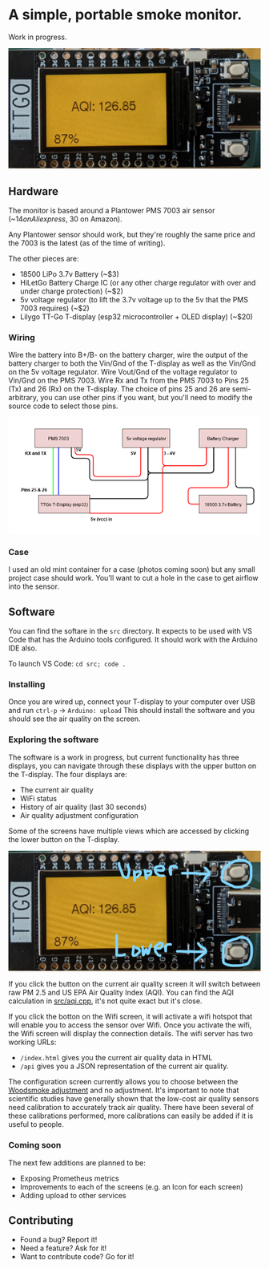 # A simple, portable smoke monitor.

Work in progress.

![Image of the device](aqi.jpg "The device")

## Hardware
The monitor is based around a Plantower PMS 7003 air sensor (~$14 on Aliexpress, ~$30 on Amazon).

Any Plantower sensor should work, but they're roughly the same price and the 7003 is the latest (as of the time of writing).

The other pieces are:
   * 18500 LiPo 3.7v Battery (~$3)
   * HiLetGo Battery Charge IC (or any other charge regulator with over and under charge protection) (~$2)
   * 5v voltage regulator (to lift the 3.7v voltage up to the 5v that the PMS 7003 requires) (~$2)
   * Lilygo TT-Go T-display (esp32 microcontroller + OLED display) (~$20)

### Wiring
Wire the battery into B+/B- on the battery charger, wire the output of the battery charger to both the Vin/Gnd of the T-display as well as the Vin/Gnd on the 5v voltage regulator. Wire Vout/Gnd of the voltage regulator to Vin/Gnd on the PMS 7003. Wire Rx and Tx from the PMS 7003 to Pins 25 (Tx) and 26 (Rx) on the T-display. The choice of pins 25 and 26 are semi-arbitrary, you can use other pins if you want, but you'll need to modify the source code to select those pins.

![Circuit diagram](circuit.png "The circuit")

### Case
I used an old mint container for a case (photos coming soon) but any small project case should work. You'll want to cut
a hole in the case to get airflow into the sensor.

## Software
You can find the softare in the `src` directory. It expects to be used with VS Code that has the Arduino tools configured. It should work with the Arduino IDE also.

To launch VS Code: `cd src; code .`

### Installing
Once you are wired up, connect your T-display to your computer over USB and run `ctrl-p` -> `Arduino: upload`
This should install the software and you should see the air quality on the screen.

### Exploring the software
The software is a work in progress, but current functionality has three displays, you can navigate through these displays with the upper button on the T-display. The four displays are:

* The current air quality
* WiFi status
* History of air quality (last 30 seconds)
* Air quality adjustment configuration

Some of the screens have multiple views which are accessed by clicking the lower button on the T-display. 

![Highlighting the buttons](buttons.jpg)

If you click the button on the current air quality screen it will switch between raw PM 2.5 and US EPA Air Quality Index (AQI).
You can find the AQI calculation in [src/aqi.cpp](src/aqi.cpp), it's not quite exact but it's close.

If you click the botton on the Wifi screen, it will activate a wifi hotspot that will enable you to access the sensor over Wifi. Once you activate the wifi, the Wifi screen will display the connection details. The wifi server has two working URLs:

* `/index.html` gives you the current air quality data in HTML
* `/api` gives you a JSON representation of the current air quality.

The configuration screen currently allows you to choose between the [Woodsmoke adjustment](https://www.mdpi.com/2073-4433/11/8/856/htm) and no adjustment. It's important to note that scientific studies have generally shown that the low-cost air quality sensors
need calibration to accurately track air quality. There have been several of these calibrations performed, more calibrations can
easily be added if it is useful to people.

### Coming soon
The next few additions are planned to be:
* Exposing Prometheus metrics
* Improvements to each of the screens (e.g. an Icon for each screen)
* Adding upload to other services

## Contributing
* Found a bug? Report it!
* Need a feature? Ask for it!
* Want to contribute code? Go for it!


